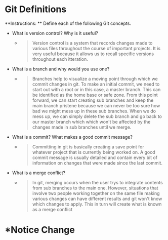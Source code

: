 # Git Definitions

**Instructions: ** Define each of the following Git concepts.

* What is version control?  Why is it useful?
    - > Version control is a system that records changes made to various files throughout the course of important projects. It is very useful because it allows us to recall specific versions throughout each itteration.
* What is a branch and why would you use one?
    - > Branches help to visualize a moving point through which we commit changes in git. To make an initial commit, we need to start out with a root or in this case, a master branch. This can be identified as the home base or safe zone. From this point forward, we can start creating sub branches and keep the main branch pristene because we can never be too sure how bad we might mess up in these sub branches. When we do mess up, we can simply delete the sub branch and go back to our master branch which which won't be affected by the changes made in sub branches until we merge.
* What is a commit? What makes a good commit message?
    - > Committing in git is basically creating a save point for whatever project that is currently being worked on. A good commit message is usually detailed and contain every bit of information on changes that were made since the last commit. 
* What is a merge conflict?
    - > In git, merging occurs when the user trys to integrate contents from sub branches to the main one. However, situations that involve two people working together on the same file making various changes can have different results and git won't know which changes to apply. This in turn will create what is known as a merge conflict
    
    
# *Notice Change 
